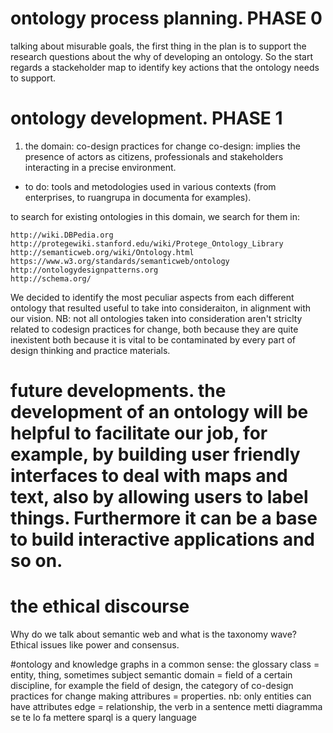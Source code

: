

# ontology process planning. PHASE 0
talking about misurable goals, the first thing in the plan is to support the research questions about the why of developing an ontology. So the start regards a stackeholder map to identify key actions that the ontology needs to support.

# ontology development. PHASE 1
1. the domain: co-design practices for change
co-design: implies the presence of actors as citizens, professionals and stakeholders interacting in a precise environment. 
- to do:  tools and metodologies used in various contexts (from enterprises, to ruangrupa in documenta for examples).

to search for existing ontologies in this domain, we search for them in:

    http://wiki.DBPedia.org
    http://protegewiki.stanford.edu/wiki/Protege_Ontology_Library
    http://semanticweb.org/wiki/Ontology.html
    https://www.w3.org/standards/semanticweb/ontology
    http://ontologydesignpatterns.org
    http://schema.org/  

We decided to identify the most peculiar aspects from each different ontology that resulted useful to take into consideraiton, in alignment with our vision.
NB: not all ontologies taken into consideration aren't striclty related to codesign practices for change, both because they are quite inexistent both because it is vital to be contaminated by every part of design thinking and practice materials.

# future developments. the development of an ontology will be helpful to facilitate our job, for example, by building user friendly interfaces to deal with maps and text, also by allowing users to label things. Furthermore it can be a base to build interactive applications and so on.


# the ethical discourse
Why do we talk about semantic web and what is the taxonomy wave? Ethical issues like power and consensus.

#ontology and knowledge graphs in a common sense: the glossary
class = entity, thing, sometimes subject
semantic domain = field of a certain discipline, for example the field of design, the category of co-design practices for change making
attribures = properties. nb: only entities can have attributes
edge = relationship, the verb in a sentence
metti diagramma se te lo fa mettere sparql is a query language
